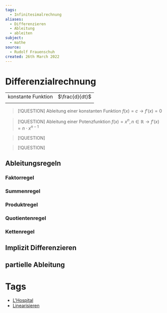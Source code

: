 ```yaml
---
tags:
  - Infinitesimalrechnung
aliases:
  - Differenzieren
  - Ableitung
  - ableiten
subject:
  - mathe
source:
  - Rudolf Frauenschuh
created: 26th March 2022
---
```


# Differenzialrechnung

|                    |      |
| ------------------ | ---- |
| konstante Funktion | $\frac{d}{dt}$ |
|                   |      |


> [!QUESTION] Ableitung einer konstanten Funktion
> 	$f(x)=c\rightarrow f'(x) = 0$

> [!QUESTION] Ableitung einer Potenzfunktion
> $f(x) = x^{n}, n\in\mathbb{R}\to f'(x)=n\cdot x^{n-1}$

> [!QUESTION] 

> [!QUESTION] 



## Ableitungsregeln

### Faktorregel

### Summenregel

### Produktregel

### Quotientenregel

### Kettenregel

## Implizit Differenzieren

## partielle Ableitung

# Tags

- [L'Hospital](L'Hospital.md)
- [Linearisieren](Linearisieren)